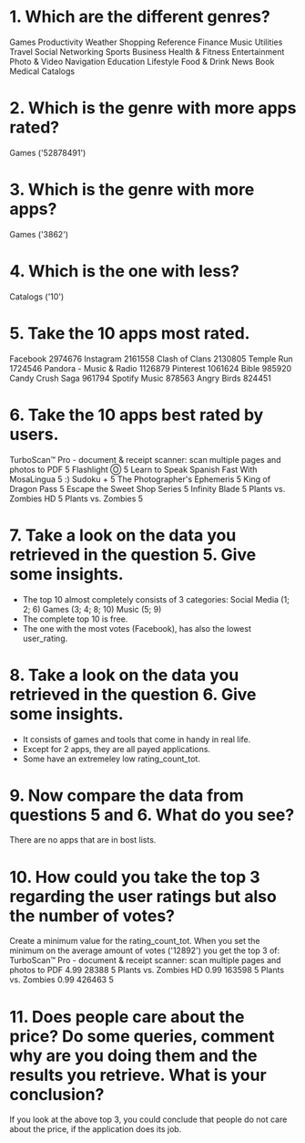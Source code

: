 #  1. Which are the different genres?
Games
Productivity
Weather
Shopping
Reference
Finance
Music
Utilities
Travel
Social Networking
Sports
Business
Health & Fitness
Entertainment
Photo & Video
Navigation
Education
Lifestyle
Food & Drink
News
Book
Medical
Catalogs

#  2. Which is the genre with more apps rated?
Games ('52878491')


#  3. Which is the genre with more apps?
Games ('3862')

#  4. Which is the one with less?
Catalogs ('10')

#  5. Take the 10 apps most rated.
Facebook	2974676
Instagram	2161558
Clash of Clans	2130805
Temple Run	1724546
Pandora - Music & Radio	1126879
Pinterest	1061624
Bible	985920
Candy Crush Saga	961794
Spotify Music	878563
Angry Birds	824451

#  6. Take the 10 apps best rated by users.
TurboScan™ Pro - document & receipt scanner: scan multiple pages and photos to PDF	5
Flashlight Ⓞ	5
Learn to Speak Spanish Fast With MosaLingua	5
:) Sudoku +	5
The Photographer's Ephemeris	5
King of Dragon Pass	5
Escape the Sweet Shop Series	5
Infinity Blade	5
Plants vs. Zombies HD	5
Plants vs. Zombies	5

#  7. Take a look on the data you retrieved in the question 5. Give some insights.
- The top 10 almost completely consists of 3 categories:
  Social Media (1; 2; 6)
  Games (3; 4; 8; 10)
  Music (5; 9)
- The complete top 10 is free.
- The one with the most votes (Facebook), has also the lowest user_rating.

#  8. Take a look on the data you retrieved in the question 6. Give some insights.
- It consists of games and tools that come in handy in real life.
- Except for 2 apps, they are all payed applications.
- Some have an extremeley low rating_count_tot.

#  9. Now compare the data from questions 5 and 6. What do you see?
There are no apps that are in bost lists.

#  10. How could you take the top 3 regarding the user ratings but also the number of votes?
Create a minimum value for the rating_count_tot. When you set the minimum on
the average amount of votes ('12892') you get the top 3 of:
  TurboScan™ Pro - document & receipt scanner: scan multiple pages and photos to PDF	4.99	28388	5
  Plants vs. Zombies HD	0.99	163598	5
  Plants vs. Zombies	0.99	426463	5


#  11. Does people care about the price? Do some queries, comment why are you doing them and the results you retrieve. What is your conclusion?
If you look at the above top 3, you could conclude that people do not care about the price,
if the application does its job.
